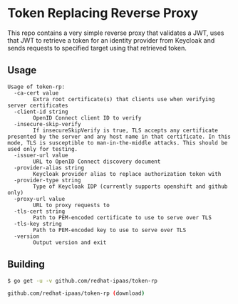 # Token Replacing Reverse Proxy

This repo contains a very simple reverse proxy that validates a JWT,
uses that JWT to retrieve a token for an identity provider from Keycloak
and sends requests to specified target using that retrieved token.

## Usage

```plain
Usage of token-rp:
  -ca-cert value
        Extra root certificate(s) that clients use when verifying server certificates
  -client-id string
        OpenID Connect client ID to verify
  -insecure-skip-verify
        If insecureSkipVerify is true, TLS accepts any certificate presented by the server and any host name in that certificate. In this mode, TLS is susceptible to man-in-the-middle attacks. This should be used only for testing.
  -issuer-url value
        URL to OpenID Connect discovery document
  -provider-alias string
        Keycloak provider alias to replace authorization token with
  -provider-type string
        Type of Keycloak IDP (currently supports openshift and github only)
  -proxy-url value
        URL to proxy requests to
  -tls-cert string
        Path to PEM-encoded certificate to use to serve over TLS
  -tls-key string
        Path to PEM-encoded key to use to serve over TLS
  -version
        Output version and exit
```

## Building

```bash
$ go get -u -v github.com/redhat-ipaas/token-rp

github.com/redhat-ipaas/token-rp (download)
```